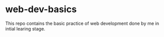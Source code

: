 # web-dev-basics
This repo contains the basic practice of web development done by me in intial learing stage.
